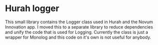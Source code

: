 # Hurah logger
This small library contains the Logger class used in Hurah and the Novum Innovation app. I moved this to a separate 
library to reduce dependencies and unify the code that is used for Logging. Currently the class is just a wrapper for
Monolog and this code on it's own is not useful for anybody.

